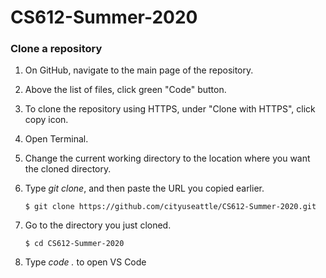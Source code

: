 # CS612-Summer-2020

### Clone a repository
1. On GitHub, navigate to the main page of the repository.
1. Above the list of files, click green "Code" button.
1. To clone the repository using HTTPS, under "Clone with HTTPS", click copy icon.
1. Open Terminal.
1. Change the current working directory to the location where you want the cloned directory.
1. Type *git clone*, and then paste the URL you copied earlier.

    ```$ git clone https://github.com/cityuseattle/CS612-Summer-2020.git```
1. Go to the directory you just cloned.
    ```
    $ cd CS612-Summer-2020
    ```
1. Type *code .* to open VS Code
